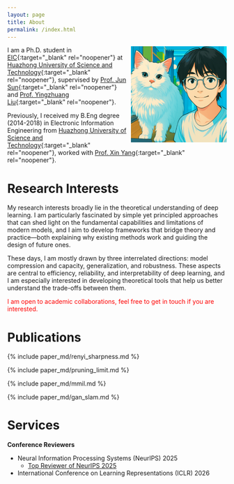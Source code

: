 ```yaml
---
layout: page
title: About
permalink: /index.html
---
```


<img style="float:right; padding-left:10px" src="images/selfandcat.jpg" width="220" height="220">

I am a Ph.D. student in [EIC](https://english.eic.hust.edu.cn){:target="_blank" rel="noopener"} at [Huazhong University of Science and Technology](https://english.hust.edu.cn/){:target="_blank" rel="noopener"}, supervised by [Prof. Jun Sun](https://hust.teacher.360eol.com/teacherBasic/preview?teacherType=&teacherId=15979){:target="_blank" rel="noopener"} and [Prof. Yingzhuang Liu](https://hust.teacher.360eol.com/teacherBasic/preview?teacherType=&teacherId=15939){:target="_blank" rel="noopener"}. 

Previously, I received my B.Eng degree (2014-2018) in Electronic Information Engineering from [Huazhong University of Science and Technology](https://english.hust.edu.cn/){:target="_blank" rel="noopener"}, worked with [Prof. Xin Yang](https://sites.google.com/view/xinyang/home){:target="_blank" rel="noopener"}.

# Research Interests

My research interests broadly lie in the theoretical understanding of deep learning. I am particularly fascinated by simple yet principled approaches that can shed light on the fundamental capabilities and limitations of modern models, and I aim to develop frameworks that bridge theory and practice—both explaining why existing methods work and guiding the design of future ones.

These days, I am mostly drawn by three interrelated directions: model compression and capacity, generalization, and robustness. These aspects are central to efficiency, reliability, and interpretability of deep learning, and I am especially interested in developing theoretical tools that help us better understand the trade-offs between them.

<span style="color:red;">I am open to academic collaborations, feel free to get in touch if you are interested.</span>

<!-- News -->

# Publications

<!--<span class="badge">J</span> Journal <span class="badge">C</span> Conference <br>-->

{% include paper_md/renyi_sharpness.md %}

{% include paper_md/pruning_limit.md %}

{% include paper_md/mmil.md %}

{% include paper_md/gan_slam.md %}

# Services
**Conference Reviewers**
- Neural Information Processing Systems (NeurIPS) 2025
  - [Top Reviewer of NeurIPS 2025](https://neurips.cc/Conferences/2025)
- International Conference on Learning Representations (ICLR) 2026
<!-- - International Conference on Machine Learning (ICML) 2025 - 2026 -->
